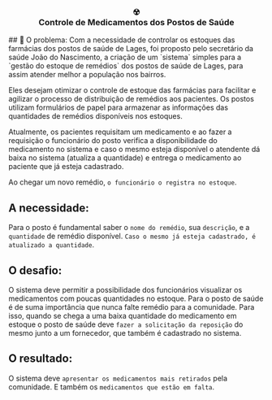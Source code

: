 <h3 align="center">
  ☢<br>
  Controle de Medicamentos dos Postos de Saúde
</h3>
## 🌻 O problema:
Com a necessidade de controlar os estoques das farmácias dos postos de saúde de Lages, foi proposto pelo
secretário da saúde João do Nascimento, a criação de um `sistema` simples para a `gestão do estoque de remédios`
dos postos de saúde de Lages, para assim atender melhor a população nos bairros.

Eles desejam otimizar o controle de estoque das farmácias para facilitar e agilizar o processo de distribuição de
remédios aos pacientes. Os postos utilizam formulários de papel para armazenar as informações das quantidades
de remédios disponíveis nos estoques.

Atualmente, os pacientes requisitam um medicamento e ao fazer a requisição o funcionário do posto verifica a
disponibilidade do medicamento no sistema e caso o mesmo esteja disponível o atendente dá baixa no sistema
(atualiza a quantidade) e entrega o medicamento ao paciente que já esteja cadastrado.

Ao chegar um novo remédio, `o funcionário o registra no estoque`.

## A necessidade:
Para o posto é fundamental saber o `nome do remédio`, sua `descrição`, e a `quantidade` de remédio disponível. 
`Caso o mesmo já esteja cadastrado, é atualizado a quantidade`.

## O desafio:
O sistema deve permitir a possibilidade dos funcionários visualizar os medicamentos com poucas quantidades no
estoque. 
Para o posto de saúde é de suma importância que nunca falte remédio para a comunidade. 
Para isso, quando se chega a uma baixa quantidade do medicamento em estoque o posto de saúde deve `fazer a solicitação
da reposição` do mesmo junto a um fornecedor, que também é cadastrado no sistema.

## O resultado:
O sistema deve `apresentar os medicamentos mais retirados` pela comunidade. 
E também os `medicamentos que estão em falta`.
